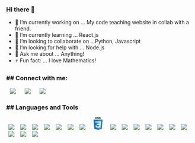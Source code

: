 ### Hi there 👋



- 🔭 I’m currently working on ...     My code teaching website in collab with a friend.
- 🌱 I’m currently learning ...       React.js
- 👯 I’m looking to collaborate on ...Python, Javascript
- 🤔 I’m looking for help with ...    Node.js
- 💬 Ask me about ...                 Anything!
- ⚡ Fun fact: ...                    I love Mathematics!


<h3>## Connect with me:</h3>
<div padding="10px">
<a href="instagram.com/prakrishtdahiya"><img src="https://upload.wikimedia.org/wikipedia/commons/thumb/a/a5/Instagram_icon.png/600px-Instagram_icon.png" width="30px" hspace="10" ></a>    
<a href="mailto:beetrandahiya@gmail.com"><img src="https://upload.wikimedia.org/wikipedia/commons/thumb/a/ab/Gmail_Icon.svg/1280px-Gmail_Icon.svg.png" width="30px" hspace="10"></a>
<a href="https://www.youtube.com/channel/UCufZa0Hiw_KZu1dVn5TvVoQ"><img src="https://seeklogo.net/wp-content/uploads/2020/03/YouTube-icon-SVG-512x512.png" width="30px" hspace="10"></a>
</div>

<h3>## Languages and Tools</h3>
<div>
<img src="https://cdn4.iconfinder.com/data/icons/logos-and-brands/512/267_Python_logo-512.png" width="35px" hspace="6">
<img src="https://upload.wikimedia.org/wikipedia/commons/thumb/0/01/Created_with_Matplotlib-logo.svg/1024px-Created_with_Matplotlib-logo.svg.png" width="35px" hspace="6">
<img src="https://notmatthancock.github.io/research/talks/gss-python/img/numpylogo.svg"  width="35px" hspace="6">
<img src="https://upload.wikimedia.org/wikipedia/commons/thumb/2/2d/Tensorflow_logo.svg/1200px-Tensorflow_logo.svg.png" width="35px" hspace="6">
<img src="https://upload.wikimedia.org/wikipedia/commons/thumb/a/ae/Keras_logo.svg/1200px-Keras_logo.svg.png" width="35px" hspace="6">
<img src="https://www.selenium.dev/images/selenium_logo_square_green.png" width="35px" hspace="6">
<img src="https://cdn.iconscout.com/icon/free/png-256/html-59-225995.png" width="35px" hspace="6">
<img src="https://raw.githubusercontent.com/github/explore/6c6508f34230f0ac0d49e847a326429eefbfc030/topics/css/css.png" width="35px" hspace="6">
<img src="https://www.freepnglogos.com/uploads/javascript-png/javascript-vector-logo-yellow-png-transparent-javascript-vector-12.png" width="35px" hspace="6">
<img src="https://cdn.iconscout.com/icon/free/png-512/react-1-282599.png" width="35px" hspace="6">
<img src="https://cdn.worldvectorlogo.com/logos/sass-1.svg" width="35px" hspace="6">
<img src="https://obscureproblemsandgotchas.com/wp-content/uploads/2018/06/bootstrap-stack-e1530246058846.png" width="35px" hspace="6">
<img src="https://cdn.iconscout.com/icon/free/png-256/jquery-7-1175152.png" width="35px" hspace="6">
<img src="https://camo.githubusercontent.com/a5e7bd9deef127c7ef3f7a1bf2780002c021eab7/68747470733a2f2f692e626c6f67732e65732f3534356366382f6573362d6c6f676f2f6f726967696e616c2e706e67" width="35px" hspace="6">
<img src="https://www.flaticon.com/svg/static/icons/svg/25/25231.svg" width="35px" hspace="6">
<img src="https://upload.wikimedia.org/wikipedia/commons/thumb/2/2d/Visual_Studio_Code_1.18_icon.svg/1028px-Visual_Studio_Code_1.18_icon.svg.png" width="35px" hspace="6">
<img src="https://cdn.icon-icons.com/icons2/1381/PNG/512/sublimetext_94866.png" width="35px" hspace="6">

<img src="https://upload.wikimedia.org/wikipedia/commons/e/e2/Atom_1.0_icon.png" width="35px" hspace="6">


  
  
</div>
